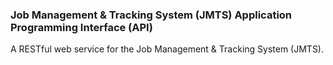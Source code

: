 ### Job Management & Tracking System (JMTS) Application Programming Interface (API)
A RESTful web service for the Job Management &amp; Tracking System (JMTS).
